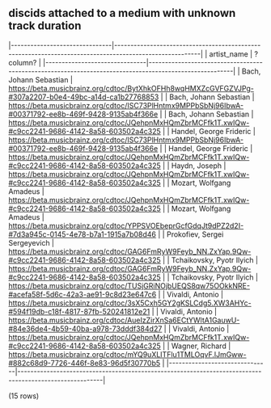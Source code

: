 ## discids attached to a medium with unknown track duration

|-------------------------------|--------------------------------------------------------------------------------------------------------|
|          artist_name          |                                                ?column?                                                |
|-------------------------------|--------------------------------------------------------------------------------------------------------|
| Bach, Johann Sebastian        | <https://beta.musicbrainz.org/cdtoc/BytXhkOFHh8wqHMXZcGVFGZVJPg-#307a2207-b0e4-49bc-a14d-ca1b27768853> |
| Bach, Johann Sebastian        | <https://beta.musicbrainz.org/cdtoc/ISC73PlHntmx9MPPbSbNj96IbwA-#00371792-ee8b-469f-9428-9135ab4f366e> |
| Bach, Johann Sebastian        | <https://beta.musicbrainz.org/cdtoc/JQehpnMxHQmZbrMCFfk1T.xwIQw-#c9cc2241-9686-4142-8a58-603502a4c325> |
| Handel, George Frideric       | <https://beta.musicbrainz.org/cdtoc/ISC73PlHntmx9MPPbSbNj96IbwA-#00371792-ee8b-469f-9428-9135ab4f366e> |
| Handel, George Frideric       | <https://beta.musicbrainz.org/cdtoc/JQehpnMxHQmZbrMCFfk1T.xwIQw-#c9cc2241-9686-4142-8a58-603502a4c325> |
| Haydn, Joseph                 | <https://beta.musicbrainz.org/cdtoc/JQehpnMxHQmZbrMCFfk1T.xwIQw-#c9cc2241-9686-4142-8a58-603502a4c325> |
| Mozart, Wolfgang Amadeus      | <https://beta.musicbrainz.org/cdtoc/JQehpnMxHQmZbrMCFfk1T.xwIQw-#c9cc2241-9686-4142-8a58-603502a4c325> |
| Mozart, Wolfgang Amadeus      | <https://beta.musicbrainz.org/cdtoc/YPPSVOEbeprGcfGdqJt9dPZ2d2I-#7d3a945c-0145-4e78-b7a1-1915a7b08d46> |
| Prokofiev, Sergei Sergeyevich | <https://beta.musicbrainz.org/cdtoc/GAG6FmRyW9Feyb_NN.ZxYap.9Qw-#c9cc2241-9686-4142-8a58-603502a4c325> |
| Tchaikovsky, Pyotr Ilyich     | <https://beta.musicbrainz.org/cdtoc/GAG6FmRyW9Feyb_NN.ZxYap.9Qw-#c9cc2241-9686-4142-8a58-603502a4c325> |
| Tchaikovsky, Pyotr Ilyich     | <https://beta.musicbrainz.org/cdtoc/TUSjGRiNOjbUEQS8qw75OOkkNRE-#acefa58f-5d6c-42a3-ae91-9c8d23e647c6> |
| Vivaldi, Antonio              | <https://beta.musicbrainz.org/cdtoc/3sX5Cxh5GY2gKSLCdg5.XW3AHYc-#594f19db-c18f-4817-87fb-520241812e21> |
| Vivaldi, Antonio              | <https://beta.musicbrainz.org/cdtoc/AueIzZirXnSa6ECtYWltA1GauwU-#84e36de4-4b59-40ba-a978-73dddf384d27> |
| Vivaldi, Antonio              | <https://beta.musicbrainz.org/cdtoc/JQehpnMxHQmZbrMCFfk1T.xwIQw-#c9cc2241-9686-4142-8a58-603502a4c325> |
| Wagner, Richard               | <https://beta.musicbrainz.org/cdtoc/mYQ9uXLITFlu1TMLOqvF.lJmGww-#882c68d9-7726-446f-8e83-96d5f30770b5> |
|-------------------------------|--------------------------------------------------------------------------------------------------------|

(15 rows)

